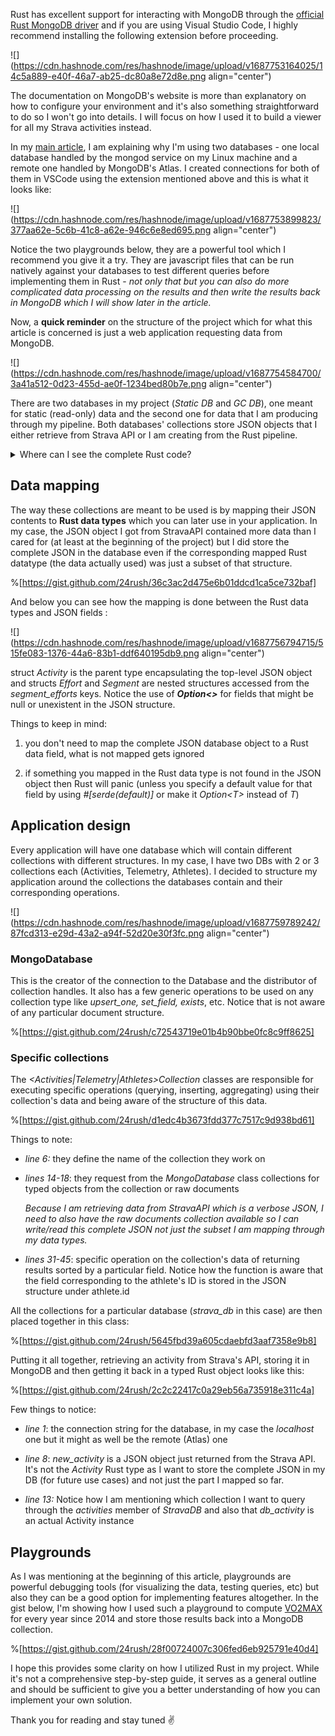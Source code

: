 Rust has excellent support for interacting with MongoDB through the [official Rust MongoDB driver](https://www.mongodb.com/docs/drivers/rust/) and if you are using Visual Studio Code, I highly recommend installing the following extension before proceeding.

![](https://cdn.hashnode.com/res/hashnode/image/upload/v1687753164025/14c5a889-e40f-46a7-ab25-dc80a8e72d8e.png align="center")

The documentation on MongoDB's website is more than explanatory on how to configure your environment and it's also something straightforward to do so I won't go into details. I will focus on how I used it to build a viewer for all my Strava activities instead.

In my [main article](https://hashnode.com/post/clji6wgrk000409lhgo1udn20), I am explaining why I'm using two databases - one local database handled by the mongod service on my Linux machine and a remote one handled by MongoDB's Atlas. I created connections for both of them in VSCode using the extension mentioned above and this is what it looks like:

![](https://cdn.hashnode.com/res/hashnode/image/upload/v1687753899823/377aa62e-5c6b-41c8-a62e-946c6e8ed695.png align="center")

Notice the two playgrounds below, they are a powerful tool which I recommend you give it a try. They are javascript files that can be run natively against your databases to test different queries before implementing them in Rust - *not only that but you can also do more complicated data processing on the results and then write the results back in MongoDB which I will show later in the article.*

Now, a **quick reminder** on the structure of the project which for what this article is concerned is just a web application requesting data from MongoDB.

![](https://cdn.hashnode.com/res/hashnode/image/upload/v1687754584700/3a41a512-0d23-455d-ae0f-1234bed80b7e.png align="center")

There are two databases in my project (*Static DB* and *GC DB*), one meant for static (read-only) data and the second one for data that I am producing through my pipeline. Both databases' collections store JSON objects that I either retrieve from Strava API or I am creating from the Rust pipeline.

<details data-node-type="hn-details-summary"><summary>Where can I see the complete Rust code?</summary><div data-type="detailsContent">The code for the database handling in Rust can be found on Github ▶️ <a target="_blank" rel="noopener noreferrer nofollow" href="https://github.com/24rush/the-world-covered/tree/develop/src/database" style="pointer-events: none">src / database</a></div></details>

## Data mapping

The way these collections are meant to be used is by mapping their JSON contents to **Rust data types** which you can later use in your application. In my case, the JSON object I got from StravaAPI contained more data than I cared for (at least at the beginning of the project) but I did store the complete JSON in the database even if the corresponding mapped Rust datatype (the data actually used) was just a subset of that structure.

%[https://gist.github.com/24rush/36c3ac2d475e6b01ddcd1ca5ce732baf] 

And below you can see how the mapping is done between the Rust data types and JSON fields :

![](https://cdn.hashnode.com/res/hashnode/image/upload/v1687756794715/515fe083-1376-44a6-83b1-ddf640195db9.png align="center")

struct *Activity* is the parent type encapsulating the top-level JSON object and structs *Effort* and *Segment* are nested structures accessed from the *segment\_efforts* keys. Notice the use of ***Option&lt;&gt;*** for fields that might be null or unexistent in the JSON structure.

Things to keep in mind:

1. you don't need to map the complete JSON database object to a Rust data field, what is not mapped gets ignored
    
2. if something you mapped in the Rust data type is not found in the JSON object then Rust will panic (unless you specify a default value for that field by using *#\[serde(default)\]* or make it *Option&lt;T&gt;* instead of *T*)
    

## Application design

Every application will have one database which will contain different collections with different structures. In my case, I have two DBs with 2 or 3 collections each (Activities, Telemetry, Athletes). I decided to structure my application around the collections the databases contain and their corresponding operations.

![](https://cdn.hashnode.com/res/hashnode/image/upload/v1687759789242/87fcd313-e29d-43a2-a94f-52d20e30f3fc.png align="center")

### MongoDatabase

This is the creator of the connection to the Database and the distributor of collection handles. It also has a few generic operations to be used on any collection type like *upsert\_one, set\_field, exists*, etc. Notice that is not aware of any particular document structure.

%[https://gist.github.com/24rush/c72543719e01b4b90bbe0fc8c9ff8625] 

### Specific collections

The *&lt;Activities|Telemetry|Athletes&gt;Collection* classes are responsible for executing specific operations (querying, inserting, aggregating) using their collection's data and being aware of the structure of this data.

%[https://gist.github.com/24rush/d1edc4b3673fdd377c7517c9d938bd61] 

Things to note:

* *line 6:* they define the name of the collection they work on
    
* *lines 14-18*: they request from the *MongoDatabase* class collections for typed objects from the collection or raw documents
    
    *Because I am retrieving data from StravaAPI which is a verbose JSON, I need to also have the raw documents collection available so I can write/read this complete JSON not just the subset I am mapping through my data types.*
    
* *lines 31-45*: specific operation on the collection's data of returning results sorted by a particular field. Notice how the function is aware that the field corresponding to the athlete's ID is stored in the JSON structure under athlete.id
    

All the collections for a particular database (*strava\_db* in this case) are then placed together in this class:

%[https://gist.github.com/24rush/5645fbd39a605cdaebfd3aaf7358e9b8] 

Putting it all together, retrieving an activity from Strava's API, storing it in MongoDB and then getting it back in a typed Rust object looks like this:

%[https://gist.github.com/24rush/2c2c22417c0a29eb56a735918e311c4a] 

Few things to notice:

* *line 1*: the connection string for the database, in my case the *localhost* one but it might as well be the remote (Atlas) one
    
* *line 8*: *new\_activity* is a JSON object just returned from the Strava API. It's not the *Activity* Rust type as I want to store the complete JSON in my DB (for future use cases) and not just the part I mapped so far.
    
* *line 13:* Notice how I am mentioning which collection I want to query through the *activities* member of *StravaDB* and also that *db\_activity* is an actual Activity instance
    

## Playgrounds

As I was mentioning at the beginning of this article, playgrounds are powerful debugging tools (for visualizing the data, testing queries, etc) but also they can be a good option for implementing features altogether. In the gist below, I'm showing how I used such a playground to compute [VO2MAX](https://en.wikipedia.org/wiki/VO2_max) for every year since 2014 and store those results back into a MongoDB collection.

%[https://gist.github.com/24rush/28f00724007c306fed6eb925791e40d4] 

I hope this provides some clarity on how I utilized Rust in my project. While it's not a comprehensive step-by-step guide, it serves as a general outline and should be sufficient to give you a better understanding of how you can implement your own solution.

Thank you for reading and stay tuned ✌️